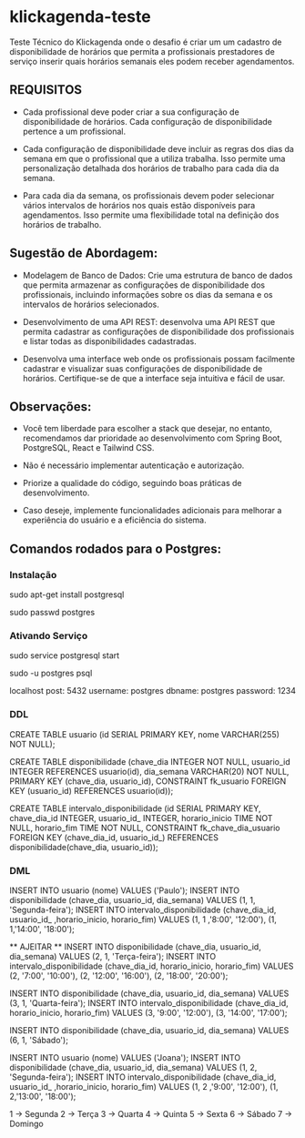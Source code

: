 # klickagenda-teste
Teste Técnico do Klickagenda onde o desafio é criar um um cadastro de disponibilidade de horários que permita a profissionais prestadores de serviço inserir quais horários semanais eles podem receber agendamentos.

## REQUISITOS
- Cada profissional deve poder criar a sua configuração de disponibilidade de horários. Cada configuração de disponibilidade pertence a um profissional.

- Cada configuração de disponibilidade deve incluir as regras dos dias da semana em que o profissional que a utiliza trabalha. Isso permite uma personalização detalhada dos horários de trabalho para cada dia da semana.

- Para cada dia da semana, os profissionais devem poder selecionar vários intervalos de horários nos quais estão disponíveis para agendamentos. Isso permite uma flexibilidade total na definição dos horários de trabalho.

## Sugestão de Abordagem:
- Modelagem de Banco de Dados: Crie uma estrutura de banco de dados que permita armazenar as configurações de disponibilidade dos profissionais, incluindo informações sobre os dias da semana e os intervalos de horários selecionados.

- Desenvolvimento de uma API REST: desenvolva uma API REST que permita cadastrar as configurações de disponibilidade dos profissionais e listar todas as disponibilidades cadastradas.

- Desenvolva uma interface web onde os profissionais possam facilmente cadastrar e visualizar suas configurações de disponibilidade de horários. Certifique-se de que a interface seja intuitiva e fácil de usar.

## Observações:
- Você tem liberdade para escolher a stack que desejar, no entanto, recomendamos dar prioridade ao desenvolvimento com Spring Boot, PostgreSQL, React e Tailwind CSS.

- Não é necessário implementar autenticação e autorização.

- Priorize a qualidade do código, seguindo boas práticas de desenvolvimento.

- Caso deseje, implemente funcionalidades adicionais para melhorar a experiência do usuário e a eficiência do sistema.

## Comandos rodados para o Postgres:

### Instalação
sudo apt-get install postgresql

sudo passwd postgres

### Ativando Serviço
sudo service postgresql start

sudo -u postgres psql

localhost
post: 5432
username: postgres
dbname: postgres
password: 1234


### DDL 
CREATE TABLE usuario (id SERIAL PRIMARY KEY, nome VARCHAR(255) NOT NULL);

CREATE TABLE disponibilidade (chave_dia INTEGER NOT NULL, usuario_id INTEGER REFERENCES usuario(id), dia_semana VARCHAR(20) NOT NULL, PRIMARY KEY (chave_dia, usuario_id), CONSTRAINT fk_usuario FOREIGN KEY (usuario_id) REFERENCES usuario(id));

CREATE TABLE intervalo_disponibilidade (id SERIAL PRIMARY KEY, chave_dia_id INTEGER, usuario_id_ INTEGER, horario_inicio TIME NOT NULL, horario_fim TIME NOT NULL, CONSTRAINT fk_chave_dia_usuario FOREIGN KEY (chave_dia_id, usuario_id_) REFERENCES disponibilidade(chave_dia, usuario_id));


### DML
INSERT INTO usuario (nome) VALUES ('Paulo');
INSERT INTO disponibilidade (chave_dia, usuario_id, dia_semana) VALUES (1, 1, 'Segunda-feira');
INSERT INTO intervalo_disponibilidade (chave_dia_id, usuario_id_ ,horario_inicio, horario_fim) VALUES (1, 1 ,'8:00', '12:00'), (1, 1,'14:00', '18:00');

** AJEITAR **
INSERT INTO disponibilidade (chave_dia, usuario_id, dia_semana) VALUES (2, 1, 'Terça-feira');
INSERT INTO intervalo_disponibilidade (chave_dia_id, horario_inicio, horario_fim) VALUES (2, '7:00', '10:00'), (2, '12:00', '16:00'), (2, '18:00', '20:00');

INSERT INTO disponibilidade (chave_dia, usuario_id, dia_semana) VALUES (3, 1, 'Quarta-feira');
INSERT INTO intervalo_disponibilidade (chave_dia_id, horario_inicio, horario_fim) VALUES (3, '9:00', '12:00'), (3, '14:00', '17:00');

INSERT INTO disponibilidade (chave_dia, usuario_id, dia_semana) VALUES (6, 1, 'Sábado');

INSERT INTO usuario (nome) VALUES ('Joana');
INSERT INTO disponibilidade (chave_dia, usuario_id, dia_semana) VALUES (1, 2, 'Segunda-feira');
INSERT INTO intervalo_disponibilidade (chave_dia_id, usuario_id_ ,horario_inicio, horario_fim) VALUES (1, 2 ,'9:00', '12:00'), (1, 2,'13:00', '18:00');


1 -> Segunda
2 -> Terça
3 -> Quarta
4 -> Quinta
5 -> Sexta
6 -> Sábado
7 -> Domingo